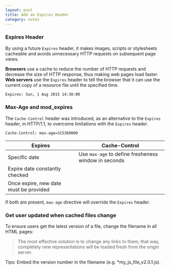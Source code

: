 ```yaml
---
layout: post
title: Add an Expires Header
category: notes
---
```


### Expires Header

By using a future `Expires` header, it makes images, scripts or stylesheets cacheable and avoids unnecessary HTTP requests on subsequent page views.

**Browsers** use a cache to reduce the number of HTTP requests and decrease the size of HTTP response, thus making web pages load faster.  
**Web servers** use the `Expires` header to tell the browser that it can use the current copy of a resource file until the specified time.

```html
Expires: Sun, 1 Aug 2015 14:30:00
```

### Max-Age and mod_expires

The `Cache-Control` header was introduced, as an alternative to the `Expires` header, in HTTP/1.1, to overcome limitations with the `Expires` header.

```html
Cache-Control: max-age=315360000
```

| Expires                                | Cache-Control                                        |
|----------------------------------------|------------------------------------------------------|
| Specific date                          | Use `max-age` to define fresheness window in seconds
| Expire date constantly checked         |
| Once expire, new date must be provided

If both are present, `max-age` directive will override the `Expires` header. 

### Get user updated when cached files change
To ensure users get the latest version of a file, change the filename in all HTML pages:
> The most effective solution is to change any links to them; that way, completely new representations will be loaded fresh from the origin server. 

Tips: Embed the version number in the filename (e.g. *my_js_file_v2.0.1.js).
